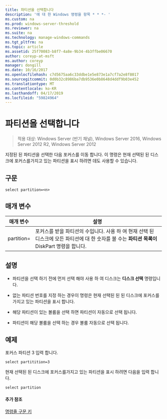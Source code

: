 ```yaml
---
title: 파티션을 선택합니다
description: '에 대 한 Windows 명령을 항목 * * *- '
ms.custom: na
ms.prod: windows-server-threshold
ms.reviewer: na
ms.suite: na
ms.technology: manage-windows-commands
ms.tgt_pltfrm: na
ms.topic: article
ms.assetid: 25f70083-b8f7-4a8e-9b34-4b3ffbe06670
author: coreyp-at-msft
ms.author: coreyp
manager: dongill
ms.date: 10/16/2017
ms.openlocfilehash: c7d5675aa6c33ddbe1e5e873e1a7cf7a2e8f8017
ms.sourcegitcommit: 0d0b32c8986ba7db9536e0b8648d4ddf9b03e452
ms.translationtype: MT
ms.contentlocale: ko-KR
ms.lasthandoff: 04/17/2019
ms.locfileid: "59824964"
---
```

# <a name="select-partition"></a>파티션을 선택합니다

>적용 대상: Windows Server (반기 채널), Windows Server 2016, Windows Server 2012 R2, Windows Server 2012

지정된 된 파티션을 선택한 다음 포커스를 이동 합니다. 이 명령은 현재 선택된 된 디스크에 포커스를가지고 있는 파티션을 표시 하려면 데도 사용할 수 있습니다.  
  
  
  
## <a name="syntax"></a>구문  
  
```  
select partition=<n>  
```  
  
## <a name="parameters"></a>매개 변수  
  
|매개 변수|설명|  
|-------|--------|  
|partition\=<n>|포커스를 받을 파티션의 수입니다. 사용 하 여 현재 선택 된 디스크에 모든 파티션에 대 한 숫자를 볼 수는 **파티션 목록이** DiskPart 명령을 합니다.|  
  
## <a name="remarks"></a>설명  
  
-   파티션을 선택 하기 전에 먼저 선택 해야 사용 하 여 디스크는 **디스크 선택** 명령입니다.  
  
-   없는 파티션 번호를 지정 하는 경우이 명령은 현재 선택된 된 된 디스크에 포커스를가지고 있는 파티션을 표시 합니다.  
  
-   해당 파티션이 있는 볼륨을 선택 하면 파티션이 자동으로 선택 됩니다.  
  
-   파티션이 해당 볼륨을 선택 하는 경우 볼륨 자동으로 선택 됩니다.  
  
## <a name="BKMK_examples"></a>예제  
포커스 파티션 3 입력 합니다.  
  
```  
select partitition=3  
```  
  
현재 선택된 된 디스크에 포커스를가지고 있는 파티션을 표시 하려면 다음을 입력 합니다.  
  
```  
select partition  
```  
  
#### <a name="additional-references"></a>추가 참조  
[명령줄 구문 키](command-line-syntax-key.md)  
  

  

